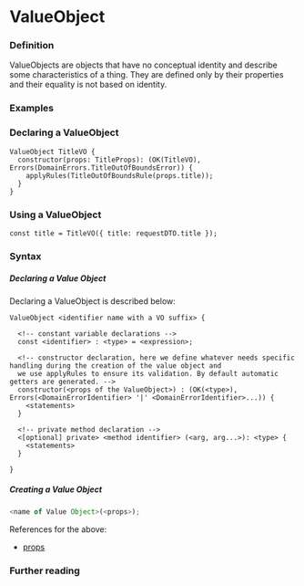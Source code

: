 # ValueObject

### Definition
ValueObjects are objects that have no conceptual identity and describe some characteristics of a thing.
They are defined only by their properties and their equality is not based on identity. 


### Examples

### Declaring a ValueObject
```
ValueObject TitleVO {
  constructor(props: TitleProps): (OK(TitleVO), Errors(DomainErrors.TitleOutOfBoundsError)) {
    applyRules(TitleOutOfBoundsRule(props.title));
  }
}
```

### Using a ValueObject
```
const title = TitleVO({ title: requestDTO.title });
```

### Syntax

##### Declaring a Value Object

Declaring a ValueObject is described below:

```
ValueObject <identifier name with a VO suffix> { 

  <!-- constant variable declarations -->
  const <identifier> : <type> = <expression>;
  
  <!-- constructor declaration, here we define whatever needs specific handling during the creation of the value object and 
  we use applyRules to ensure its validation. By default automatic getters are generated. -->
  constructor(<props of the ValueObject>) : (OK(<type>), Errors(<DomainErrorIdentifier> '|' <DomainErrorIdentifier>...)) {
    <statements>
  }
  
  <!-- private method declaration -->
  <[optional] private> <method identifier> (<arg, arg...>): <type> {
    <statements>
  }
  
}
```

##### Creating a Value Object


```typescript
<name of Value Object>(<props>);
```

References for the above:
* [props](https://bitloops.com/docs/bitloops-language/components/props)


### Further reading

